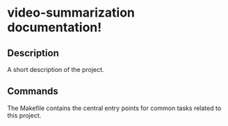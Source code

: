 # video-summarization documentation!

## Description

A short description of the project.

## Commands

The Makefile contains the central entry points for common tasks related to this project.

